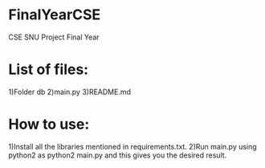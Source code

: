 # FinalYearCSE
CSE SNU Project Final Year

# List of files:
1)Folder db
2)main.py
3)README.md

# How to use:

1)Install all the libraries mentioned in requirements.txt.
2)Run main.py using python2 as python2 main.py <your query> and this gives you the desired result.
